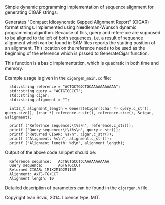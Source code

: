 Simple dynamic programming implementation of sequence alignment for generating CIGAR strings.

Generates "Compact Idiosyncratic Gapped Alignment Report" (CIGAR) format strings. Implemented using Needleman-Wunsch dynamic programming algorithm. Because of this, query and reference are supposed to be aligned to the left of both sequences, i.e. a result of sequence alignment which can be found in SAM files reports the starting position of an alignment. This location on the reference needs to be used as the beginning of the reference which is passed to GenerateCigar function.

This function is a basic implementation, which is quadratic in both time and memory.

Example usage is given in the `cigargen_main.cc` file:
```
  std::string reference = "ACTGCTGCCTGCAAAAAAAAAAA";
  std::string query = "AGTGTGCCCT";
  std::string cigar;
  std::string alignment = "";

  int32_t alignment_length = GenerateCigar((char *) query.c_str(), query.size(), (char *) reference.c_str(), reference.size(), &cigar, &alignment);

  printf ("Reference sequence:\t%s\n", reference.c_str());
  printf ("Query sequence:\t\t%s\n", query.c_str());
  printf ("Returned CIGAR: %s\n", cigar.c_str());
  printf ("Alignment: %s\n", alignment.c_str());
  printf ("Alignment length: %d\n", alignment_length);
```
Output of the above code snippet should be:
```
  Reference sequence:	ACTGCTGCCTGCAAAAAAAAAAA
  Query sequence:		AGTGTGCCCT
  Returned CIGAR: 1M1X2M1D2M1I3M
  Alignment: AxTG-TG+CCT
  Alignment length: 10
```

Detailed description of parameters can be found in the `cigargen.h` file.

Copyright Ivan Sovic, 2014.
Licence type: MIT.


